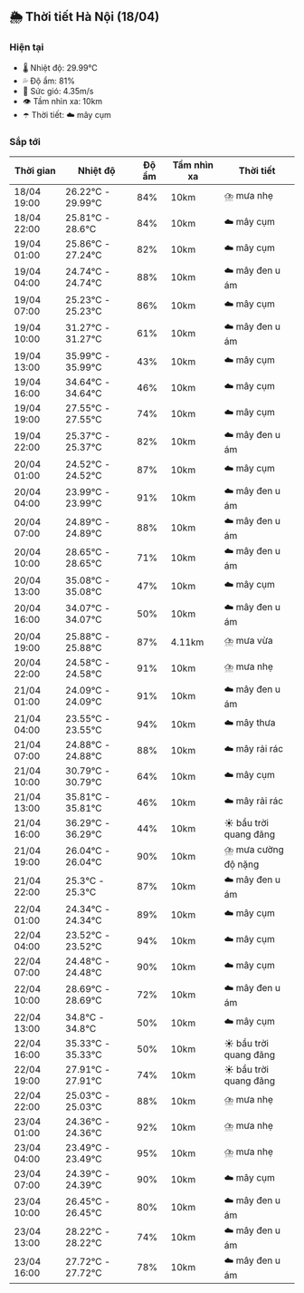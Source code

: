 ## 🌦️ Thời tiết Hà Nội (18/04)

### Hiện tại

- 🌡️ Nhiệt độ: 29.99℃
- 💦 Độ ẩm: 81%
- 💨 Sức gió: 4.35m/s
- 👁️ Tầm nhìn xa: 10km
- ☂️ Thời tiết: ☁️ mây cụm

### Sắp tới

| Thời gian | Nhiệt độ | Độ ẩm | Tầm nhìn xa | Thời tiết |
| --- | --- | --- | --- | --- |
| 18/04 19:00 | 26.22℃ - 29.99℃ | 84% | 10km | ⛈️ mưa nhẹ |
| 18/04 22:00 | 25.81℃ - 28.6℃ | 84% | 10km | ☁️ mây cụm |
| 19/04 01:00 | 25.86℃ - 27.24℃ | 82% | 10km | ☁️ mây cụm |
| 19/04 04:00 | 24.74℃ - 24.74℃ | 88% | 10km | ☁️ mây đen u ám |
| 19/04 07:00 | 25.23℃ - 25.23℃ | 86% | 10km | ☁️ mây cụm |
| 19/04 10:00 | 31.27℃ - 31.27℃ | 61% | 10km | ☁️ mây đen u ám |
| 19/04 13:00 | 35.99℃ - 35.99℃ | 43% | 10km | ☁️ mây cụm |
| 19/04 16:00 | 34.64℃ - 34.64℃ | 46% | 10km | ☁️ mây cụm |
| 19/04 19:00 | 27.55℃ - 27.55℃ | 74% | 10km | ☁️ mây cụm |
| 19/04 22:00 | 25.37℃ - 25.37℃ | 82% | 10km | ☁️ mây đen u ám |
| 20/04 01:00 | 24.52℃ - 24.52℃ | 87% | 10km | ☁️ mây cụm |
| 20/04 04:00 | 23.99℃ - 23.99℃ | 91% | 10km | ☁️ mây đen u ám |
| 20/04 07:00 | 24.89℃ - 24.89℃ | 88% | 10km | ☁️ mây đen u ám |
| 20/04 10:00 | 28.65℃ - 28.65℃ | 71% | 10km | ☁️ mây đen u ám |
| 20/04 13:00 | 35.08℃ - 35.08℃ | 47% | 10km | ☁️ mây cụm |
| 20/04 16:00 | 34.07℃ - 34.07℃ | 50% | 10km | ☁️ mây đen u ám |
| 20/04 19:00 | 25.88℃ - 25.88℃ | 87% | 4.11km | ⛈️ mưa vừa |
| 20/04 22:00 | 24.58℃ - 24.58℃ | 91% | 10km | ⛈️ mưa nhẹ |
| 21/04 01:00 | 24.09℃ - 24.09℃ | 91% | 10km | ☁️ mây đen u ám |
| 21/04 04:00 | 23.55℃ - 23.55℃ | 94% | 10km | ☁️ mây thưa |
| 21/04 07:00 | 24.88℃ - 24.88℃ | 88% | 10km | ☁️ mây rải rác |
| 21/04 10:00 | 30.79℃ - 30.79℃ | 64% | 10km | ☁️ mây cụm |
| 21/04 13:00 | 35.81℃ - 35.81℃ | 46% | 10km | ☁️ mây rải rác |
| 21/04 16:00 | 36.29℃ - 36.29℃ | 44% | 10km | ☀️ bầu trời quang đãng |
| 21/04 19:00 | 26.04℃ - 26.04℃ | 90% | 10km | ⛈️ mưa cường độ nặng |
| 21/04 22:00 | 25.3℃ - 25.3℃ | 87% | 10km | ☁️ mây đen u ám |
| 22/04 01:00 | 24.34℃ - 24.34℃ | 89% | 10km | ☁️ mây cụm |
| 22/04 04:00 | 23.52℃ - 23.52℃ | 94% | 10km | ☁️ mây cụm |
| 22/04 07:00 | 24.48℃ - 24.48℃ | 90% | 10km | ☁️ mây cụm |
| 22/04 10:00 | 28.69℃ - 28.69℃ | 72% | 10km | ☁️ mây đen u ám |
| 22/04 13:00 | 34.8℃ - 34.8℃ | 50% | 10km | ☁️ mây cụm |
| 22/04 16:00 | 35.33℃ - 35.33℃ | 50% | 10km | ☀️ bầu trời quang đãng |
| 22/04 19:00 | 27.91℃ - 27.91℃ | 74% | 10km | ☀️ bầu trời quang đãng |
| 22/04 22:00 | 25.03℃ - 25.03℃ | 88% | 10km | ⛈️ mưa nhẹ |
| 23/04 01:00 | 24.36℃ - 24.36℃ | 92% | 10km | ⛈️ mưa nhẹ |
| 23/04 04:00 | 23.49℃ - 23.49℃ | 95% | 10km | ⛈️ mưa nhẹ |
| 23/04 07:00 | 24.39℃ - 24.39℃ | 90% | 10km | ☁️ mây cụm |
| 23/04 10:00 | 26.45℃ - 26.45℃ | 80% | 10km | ☁️ mây đen u ám |
| 23/04 13:00 | 28.22℃ - 28.22℃ | 74% | 10km | ☁️ mây đen u ám |
| 23/04 16:00 | 27.72℃ - 27.72℃ | 78% | 10km | ☁️ mây đen u ám |
